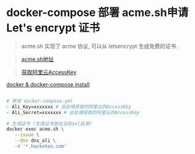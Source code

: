 # docker-compose 部署 acme.sh申请Let's encrypt 证书

> acme.sh 实现了 acme 协议, 可以从 letsencrypt 生成免费的证书.

 > [acme.sh地址](https://github.com/acmesh-official/acme.sh/wiki/Run-acme.sh-in-docker)
 
 > [获取阿里云AccessKey](https://usercenter.console.aliyun.com/?spm=5176.12818093.nav-right.dak.488716d0qgnmuw#/manage/ak)
 
  [docker & docker-compose install](https://github.com/hackshen/hdoc/blob/master/document/centos_env.md#install-docker)


 ```bash

# 修改 docker-compose.yml 
 - Ali_Key=xxxxxxx # 此处填获取的阿里云的AccessKey
 - Ali_Secret=xxxxxxx # 此处填获取的阿里云的AccessKey

# 生成证书 (生成证书放在当前ssl目录)
docker exec acme.sh \
    --issue \
    --dns dns_ali \
    -d '*.hackshen.com' 
```

